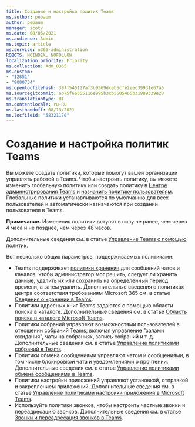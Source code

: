 ```yaml
---
title: Создание и настройка политик Teams
ms.author: pebaum
author: pebaum
manager: scotv
ms.date: 08/06/2021
ms.audience: Admin
ms.topic: article
ms.service: o365-administration
ROBOTS: NOINDEX, NOFOLLOW
localization_priority: Priority
ms.collection: Adm_O365
ms.custom:
- "12851"
- "9000734"
ms.openlocfilehash: 397f545127af3b9569dceb5cfe2eec39931e67a5
ms.sourcegitcommit: ab75f66355116e995b3cb5505465b31989339e28
ms.translationtype: HT
ms.contentlocale: ru-RU
ms.lasthandoff: 08/13/2021
ms.locfileid: "58321170"
---
```

# <a name="create-and-configure-teams-policies"></a>Создание и настройка политик Teams

Вы можете создать политики, которые помогут вашей организации управлять работой в Teams. Чтобы настроить политику, вы можете изменить глобальную политику или создать политику в [Центре администрирования Teams](https://admin.microsoft.com/) и [назначить политику пользователям](https://docs.microsoft.com/microsoftteams/assign-policies). Глобальные политики устанавливаются по умолчанию для всех пользователей и автоматически назначаются при создании пользователя в Teams.

**Примечание.** Изменения политики вступят в силу не ранее, чем через 4 часа и не позднее, чем через 48 часов. 

Дополнительные сведения см. в статье [Управление Teams с помощью политик](https://docs.microsoft.com/microsoftteams/manage-teams-with-policies).

Вот несколько общих параметров, поддерживаемых политиками:

- Teams поддерживает [политики хранения](https://docs.microsoft.com/microsoftteams/retention-policies) для сообщений чатов и каналов, чтобы администратор мог решить, следует ли хранить данные, удалить их или сохранить на определенный период времени, а затем удалить. Дополнительные сведения о политиках центра соответствия требованиям Microsoft 365 см. в статье [Сведения о хранении в Teams](https://docs.microsoft.com/microsoftteams/assign-policies).
- Политики адресных книг Teams задаются с помощью области поиска в каталоге. Дополнительные сведения см. в статье [Область поиска в каталоге Microsoft Teams](https://docs.microsoft.com/MicrosoftTeams/teams-scoped-directory-search).
- Политики собраний управляют возможностями пользователей в отношении собраний Teams, включая управление "залами ожидания", чаты на собраниях, запись собраний и т. д. Дополнительные сведения см. в статье [Управление политиками собраний в Teams](https://docs.microsoft.com/microsoftteams/meeting-policies-in-teams).
- Политики обмена сообщениями управляют чатом и сообщениями, в том числе блокировкой чата и уведомлениями о прочтении. Дополнительные сведения см. в статье [Управление политиками обмена сообщениями в Teams](https://docs.microsoft.com/microsoftteams/messaging-policies-in-teams).
- Политики настройки приложений управляют установкой, отправкой и закреплением приложений. Дополнительные сведения см. в статье [Управление политиками настройки приложений в Microsoft Teams](https://docs.microsoft.com/MicrosoftTeams/teams-app-setup-policies).
- Используйте политики звонков, чтобы настроить частные звонки и переадресацию звонков. Дополнительные сведения см. в статье [Звонки и переадресация звонков в Teams](https://docs.microsoft.com/MicrosoftTeams/teams-calling-policy).

